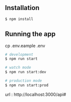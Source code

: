## Installation

```bash
$ npm install
```

## Running the app

cp .env.eample .env

```bash
# development
$ npm run start

# watch mode
$ npm run start:dev

# production mode
$ npm run start:prod
```

url : http://localhost:3000/api#
